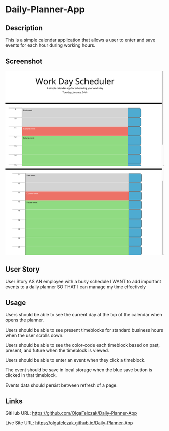 # Daily-Planner-App

## Description

This is a simple calendar application that allows a user to enter and save events for each hour during working hours.

## Screenshot

![Top page view](/assets/screenshot/Screenshot1.png)
![Bottom page view](/assets/screenshot/Screenshot2.png)

## User Story

User Story
AS AN employee with a busy schedule
I WANT to add important events to a daily planner
SO THAT I can manage my time effectively

## Usage

Users should be able to see the current day at the top of the calendar when opens the planner.

Users should be able to see present timeblocks for standard business hours when the user scrolls down.

Users should be able to see the color-code each timeblock based on past, present, and future when the timeblock is viewed.

Users should be able to enter an event when they click a timeblock.

The event should be save in local storage when the blue save button is clicked in that timeblock.

Events data should persist between refresh of a page.

## Links

GitHub URL: https://github.com/OlgaFelczak/Daily-Planner-App

Live Site URL: https://olgafelczak.github.io/Daily-Planner-App
